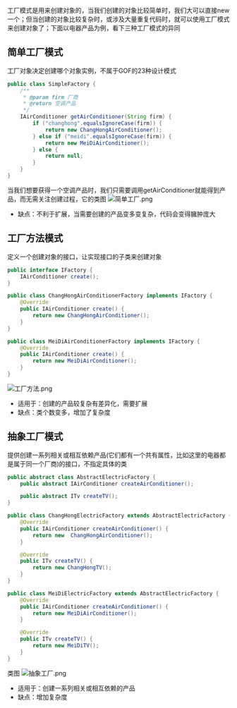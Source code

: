 工厂模式是用来创建对象的，当我们创建的对象比较简单时，我们大可以直接new一个；但当创建的对象比较复杂时，或涉及大量重复代码时，就可以使用工厂模式来创建对象了；下面以电器产品为例，看下三种工厂模式的异同
## 简单工厂模式
工厂对象决定创建哪个对象实例，不属于GOF的23种设计模式
```java
public class SimpleFactory {
    /**
     * @param firm 厂商
     * @return 空调产品
     */
    IAirConditioner getAirConditioner(String firm) {
        if ("changhong".equalsIgnoreCase(firm)) {
            return new ChangHongAirConditioner();
        } else if ("meidi".equalsIgnoreCase(firm)) {
            return new MeiDiAirConditioner();
        } else {
            return null;
        }
    }
}
```
当我们想要获得一个空调产品时，我们只需要调用getAirConditioner就能得到产品，而无需关注创建过程，它的类图
![简单工厂.png](http://bed.thunisoft.com:9000/ibed/2020/03/01/9RDCJwgBF.png)
- 缺点：不利于扩展，当需要创建的产品变多变复杂，代码会变得臃肿庞大
## 工厂方法模式
定义一个创建对象的接口，让实现接口的子类来创建对象
```java
public interface IFactory {
    IAirConditioner create();
}

public class ChangHongAirConditionerFactory implements IFactory {
    @Override
    public IAirConditioner create() {
        return new ChangHongAirConditioner();
    }
}

public class MeiDiAirConditionerFactory implements IFactory {
    @Override
    public IAirConditioner create() {
        return new MeiDiAirConditioner();
    }
}
```
![工厂方法.png](http://bed.thunisoft.com:9000/ibed/2020/03/01/9RDCsz2ob.png)
- 适用于：创建的产品较复杂有差异化，需要扩展
- 缺点：类个数变多，增加了复杂度
## 抽象工厂模式
提供创建一系列相关或相互依赖产品(它们都有一个共有属性，比如这里的电器都是属于同一个厂商)的接口，不指定具体的类
```java
public abstract class AbstractElectricFactory {
    public abstract IAirConditioner createAirConditioner();

    public abstract ITv createTV();
}

public class ChangHongElectricFactory extends AbstractElectricFactory {
    @Override
    public IAirConditioner createAirConditioner() {
        return new  ChangHongAirConditioner();
    }

    @Override
    public ITv createTV() {
        return new ChangHongTV();
    }
}

public class MeiDiElectricFactory extends AbstractElectricFactory {
    @Override
    public IAirConditioner createAirConditioner() {
        return new MeiDiAirConditioner();
    }

    @Override
    public ITv createTV() {
        return new MeiDiTV();
    }
}
```
类图
![抽象工厂.png](http://bed.thunisoft.com:9000/ibed/2020/03/01/9RDDgpzKD.png)
- 适用于：创建一系列相关或相互依赖的产品
- 缺点：增加复杂度
